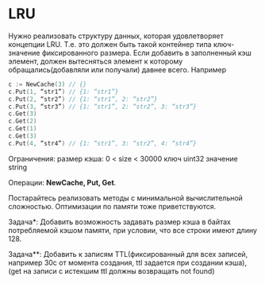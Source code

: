 # LRU

Нужно реализовать структуру данных, которая  удовлетворяет концепции LRU. Т.е. это должен быть такой контейнер типа ключ-значение фиксированного размера. Если добавить в заполненный кэш элемент, должен вытесняться элемент к которому обращались(добавляли или получали) давнее всего. Например
```Go
c := NewCache(3) // {}
c.Put(1, “str1”) // {1: “str1”}
c.Put(2, “str2”) // {1: “str1”, 2: “str2”}
c.Put(3, “str3”) // {1: “str1”, 2: “str2”, 3: “str3”}
c.Get(3)
c.Get(2)
c.Get(1)
c.Get(3)
c.Put(4, “str4”) // {1: “str1”, 3: “str2”, 4: “str4”}
```

Ограничения: 
размер кэша: 0 < size < 30000
ключ uint32
значение string

Операции: **NewCache, Put, Get**.

Постарайтесь реализовать методы с минимальной вычислительной сложностью. Оптимизации по памяти тоже приветствуются. 

Задача*: Добавить возможность задавать размер кэша в байтах потребляемой кэшом памяти, при условии, что все строки имеют длину 128.

Задача**: Добавить к записям TTL(фиксированный для всех записей, например 30с от момента создания, ttl задается при создании кэша), (get на записи с истекшим ttl должны возвращать not found)
